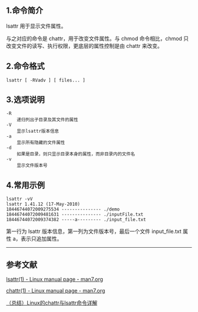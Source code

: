 ## 1.命令简介
lsattr 用于显示文件属性。

与之对应的命令是 chattr，用于改变文件属性。与 chmod 命令相比，chmod 只改变文件的读写、执行权限，更底层的属性控制是由 chattr 来改变。

## 2.命令格式
```
lsattr [ -RVadv ] [ files... ]
```

## 3.选项说明
```
-R
	递归列出子目录及其文件的属性
-V
	显示lsattr版本信息
-a
	显示所有隐藏的文件属性
-d
	如果是目录，则只显示目录本身的属性，而非目录内的文件名
-v
	显示文件版本号
```

## 4.常用示例
```
lsattr -vV
lsattr 1.41.12 (17-May-2010)
18446744072009275534 --------------- ./demo
18446744072009481631 --------------- ./inputFile.txt
18446744072009374382 -----a--------- ./input_file.txt
```
第一行为 lsattr 版本信息，第一列为文件版本号，最后一个文件 input_file.txt 属性 a，表示只追加属性。

---
## 参考文献
[lsattr(1) - Linux manual page - man7.org](https://man7.org/linux/man-pages/man1/lsattr.1.html)

[chattr(1) - Linux manual page - man7.org](https://man7.org/linux/man-pages/man1/chattr.1.html)

[（总结）Linux的chattr与lsattr命令详解](http://www.ha97.com/5172.html)

<Vssue title="lsattr" />
